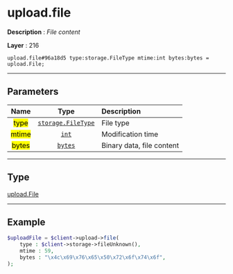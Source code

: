 # upload.file

**Description** : *File content*

**Layer** : 216

```tl
upload.file#96a18d5 type:storage.FileType mtime:int bytes:bytes = upload.File;
```

---

## Parameters

| Name | Type | Description |
| :---: | :---: | :--- |
| <mark>type</mark> | [`storage.FileType`](type/storage.FileType) | File type |
| <mark>mtime</mark> | [`int`](type/int) | Modification time |
| <mark>bytes</mark> | [`bytes`](type/bytes) | Binary data, file content |

---

## Type

[upload.File](type/upload.File)

---

## Example

```php
$uploadFile = $client->upload->file(
	type : $client->storage->fileUnknown(),
	mtime : 59,
	bytes : "\x4c\x69\x76\x65\x50\x72\x6f\x74\x6f",
);
```
